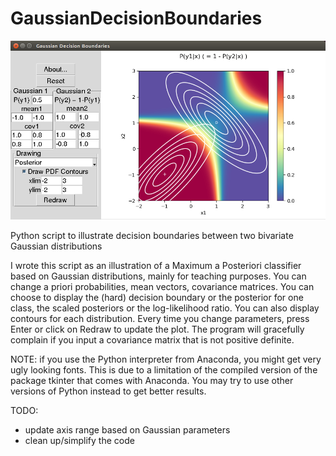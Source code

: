 # GaussianDecisionBoundaries

![Illustration](https://github.com/giampierosalvi/GaussianDecisionBoundaries/blob/master/GaussianDecisionBoundaries.png "")

Python script to illustrate decision boundaries between two bivariate Gaussian distributions

I wrote this script as an illustration of a Maximum a Posteriori classifier based on Gaussian distributions, mainly for teaching purposes. You can change a priori probabilities, mean vectors, covariance matrices. You can choose to display the (hard) decision boundary or the posterior for one class, the scaled posteriors or the log-likelihood ratio. You can also display contours for each distribution. Every time you change parameters, press Enter or click on Redraw to update the plot. The program will gracefully complain if you input a covariance matrix that is not positive definite.

NOTE: if you use the Python interpreter from Anaconda, you might get very ugly looking fonts. This is due to a limitation of the compiled version of the package tkinter that comes with Anaconda. You may try to use other versions of Python instead to get better results.

TODO:
* update axis range based on Gaussian parameters
* clean up/simplify the code
